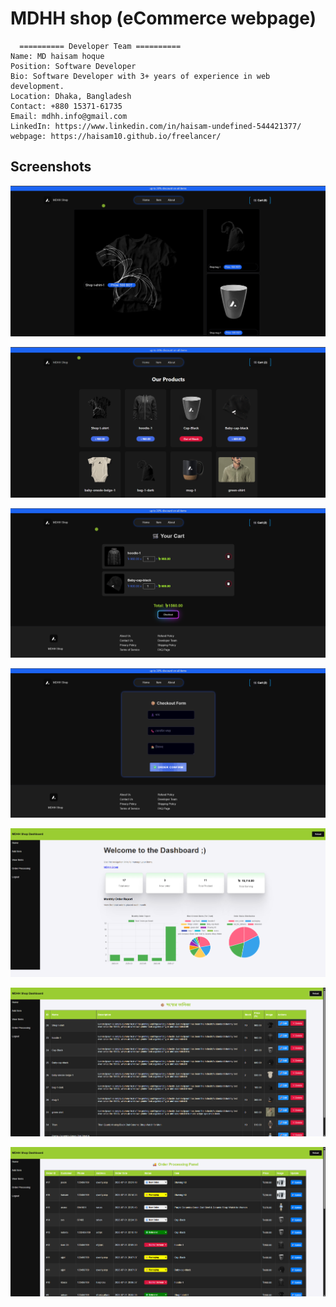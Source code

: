 
# MDHH shop (eCommerce webpage)
```
  ========== Developer Team ==========
Name: MD haisam hoque
Position: Software Developer
Bio: Software Developer with 3+ years of experience in web development.
Location: Dhaka, Bangladesh
Contact: +880 15371-61735
Email: mdhh.info@gmail.com
LinkedIn: https://www.linkedin.com/in/haisam-undefined-544421377/
webpage: https://haisam10.github.io/freelancer/
```

## Screenshots

![App Screenshot](https://raw.githubusercontent.com/haisam10/mdhh-shop/refs/heads/main/home-page.png)

![App Screenshot](https://raw.githubusercontent.com/haisam10/mdhh-shop/refs/heads/main/item-page.png)

![App Screenshot](https://raw.githubusercontent.com/haisam10/mdhh-shop/refs/heads/main/cart-page.png)

![App Screenshot](https://raw.githubusercontent.com/haisam10/mdhh-shop/refs/heads/main/checkout-page.png)

![App Screenshot](https://raw.githubusercontent.com/haisam10/mdhh-shop/refs/heads/main/admin-dashboard.png)

![App Screenshot](https://raw.githubusercontent.com/haisam10/mdhh-shop/refs/heads/main/view-and-edit-item.png)

![App Screenshot](https://raw.githubusercontent.com/haisam10/mdhh-shop/refs/heads/main/order-processing.png)



